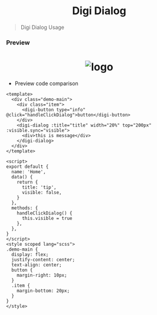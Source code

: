 <h1 align="center">
   Digi Dialog
</h1>

> Digi Dialog Usage

### Preview

<h1 align="center">
    <img :src="$withBase('/img/components/digi-dialog/digi-dialog.png')" alt="logo">
</h1>

- Preview code comparison

```vue
<template>
  <div class="demo-main">
    <div class="item">
      <digi-button type="info" @click="handleClickDialog">button</digi-button>
    </div>
    <digi-dialog :title="title" width="20%" top="200px" :visible.sync="visible">
      <div>this is message</div>
    </digi-dialog>
  </div>
</template>

<script>
export default {
  name: 'Home',
  data() {
    return {
      title: 'tip',
      visible: false,
    }
  },
  methods: {
    handleClickDialog() {
      this.visible = true
    },
  },
}
</script>
<style scoped lang="scss">
.demo-main {
  display: flex;
  justify-content: center;
  text-align: center;
  button {
    margin-right: 10px;
  }
  .item {
    margin-bottom: 20px;
  }
}
</style>
```
